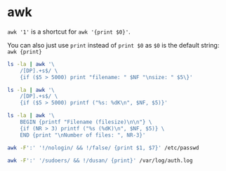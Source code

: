 # awk

`awk '1'` is a shortcut for `awk '{print $0}'`.

You can also just use `print` instead of `print $0` as `$0` is the default string: `awk {print}`


```sh
ls -la | awk '\
    /[DP].+s$/ \
    {if ($5 > 5000) print "filename: " $NF "\nsize: " $5\}'
```


```sh
ls -la | awk '\
    /[DP].+s$/ \
    {if ($5 > 5000) printf ("%s: %dK\n", $NF, $5)}'
```


```sh
ls -la | awk '\
    BEGIN {printf "Filename (filesize)\n\n"} \
    {if (NR > 3) printf ("%s (%dK)\n", $NF, $5)} \
    END {print "\nNumber of files: ", NR-3}'
```

```sh
awk -F':' '!/nologin/ && !/false/ {print $1, $7}' /etc/passwd
```

```sh
awk -F':' '/sudoers/ && !/dusan/ {print}' /var/log/auth.log
```
